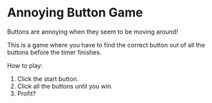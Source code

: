 # Annoying Button Game

Buttons are annoying when they seem to be moving around!

This is a game where you have to find the correct button out of all the buttons before the timer finishes.

How to play:

1. Click the start button.
2. Click all the buttons until you win.
3. Profit?
